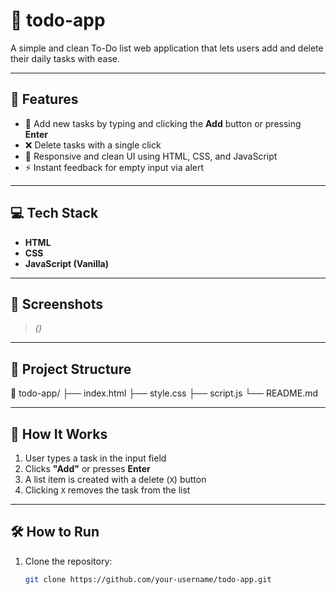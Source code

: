 # 📝 todo-app

A simple and clean To-Do list web application that lets users add and delete their daily tasks with ease.

---

## 🚀 Features

- 📌 Add new tasks by typing and clicking the **Add** button or pressing **Enter**
- ❌ Delete tasks with a single click
- 📱 Responsive and clean UI using HTML, CSS, and JavaScript
- ⚡ Instant feedback for empty input via alert

---

## 💻 Tech Stack

- **HTML**
- **CSS**
- **JavaScript (Vanilla)**

---

## 📸 Screenshots

> *()*

---

## 📂 Project Structure

📁 todo-app/
├── index.html
├── style.css
├── script.js
└── README.md

---

## 🧠 How It Works

1. User types a task in the input field
2. Clicks **"Add"** or presses **Enter**
3. A list item is created with a delete (`X`) button
4. Clicking `X` removes the task from the list

---

## 🛠️ How to Run

1. Clone the repository:
   ```bash
   git clone https://github.com/your-username/todo-app.git
